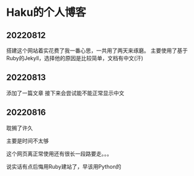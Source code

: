 # Haku的个人博客

## 20220812
搭建这个网站着实花费了我一番心思，一共用了两天来琢磨。
主要使用了基于Ruby的Jekyll，选择他的原因是比较简单，文档有中文(汗)

## 20220813
添加了一篇文章
接下来会尝试能不能正常显示中文

## 20220816
耽搁了许久

主要是时间不太够

这个网页离正常使用还有很长一段路要走。。。

说实话有点后悔用Ruby建站了，早该用Python的